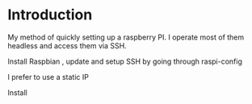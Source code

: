 Introduction
============

My method of quickly setting up a raspberry PI. I operate most of them headless and access them via SSH.

Install Raspbian , update and setup SSH by going through raspi-config

I prefer to use a static IP

Install 